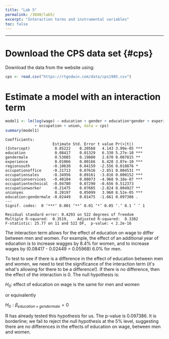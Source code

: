 ```yaml
---
title: "Lab 5"
permalink: /3040/lab5/
excerpt: "Interaction terms and instrumental variables"
toc: false
---
```


------------------------------------------------------------------------

# Download the CPS data set {#cps}

Download the data from the website using:

```r
cps <- read.csv("https://rtgodwin.com/data/cps1985.csv")
```

# Estimate a model with an interaction term

```r
model1 <- lm(log(wage) ~ education + gender + education*gender + experience + region  
             + occupation + union, data = cps)
summary(model1)
```

```
Coefficients:
                     Estimate Std. Error t value Pr(>|t|)    
(Intercept)           0.85222    0.20568   4.143 3.99e-05 ***
education             0.08417    0.01329   6.330 5.27e-10 ***
gendermale            0.53085    0.19880   2.670 0.007815 ** 
experience            0.01066    0.00166   6.420 3.07e-10 ***
regionsouth          -0.10630    0.04159  -2.556 0.010876 *  
occupationoffice     -0.21713    0.07616  -2.851 0.004531 ** 
occupationsales      -0.34956    0.09161  -3.816 0.000152 ***
occupationservices   -0.40104    0.08073  -4.968 9.18e-07 ***
occupationtechnical  -0.04780    0.07290  -0.656 0.512373    
occupationworker     -0.21475    0.07605  -2.824 0.004927 ** 
unionyes              0.20197    0.05099   3.960 8.52e-05 ***
education:gendermale -0.02449    0.01475  -1.661 0.097386 .  
---
Signif. codes:  0 ‘***’ 0.001 ‘**’ 0.01 ‘*’ 0.05 ‘.’ 0.1 ‘ ’ 1

Residual standard error: 0.4293 on 522 degrees of freedom
Multiple R-squared:  0.3519,	Adjusted R-squared:  0.3382 
F-statistic: 25.77 on 11 and 522 DF,  p-value: < 2.2e-16
```
The interaction term allows for the effect of education on wage to differ between men and women. For example, the effect of an additional year of education is to increase wagges by 8.4% for women, and to increase wages by (0.08417 - 0.02449 = 0.05968) 6.0% for men.

To test to see if there is a difference in the effect of education between men and women, we need to test the significance of the interaction term (it's what's allowing for there to be a difference!). If there is no difference, then the effect of the interaction is 0. The null hypothesis is:

$H_0:$ effect of education on wage is the same for men and women

or equivalently

$H_0: \beta_{education \times gendermale} = 0$

R has already tested this hypothesis for us. The p-value is 0.097386. It is borderline; we fail to reject the null hypothesis at the 5% level, suggesting there are no differences in the effects of education on wage, between men and women.

